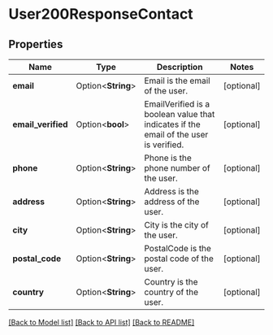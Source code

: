 # User200ResponseContact

## Properties

Name | Type | Description | Notes
------------ | ------------- | ------------- | -------------
**email** | Option<**String**> | Email is the email of the user. | [optional]
**email_verified** | Option<**bool**> | EmailVerified is a boolean value that indicates if the email of the user is verified. | [optional]
**phone** | Option<**String**> | Phone is the phone number of the user. | [optional]
**address** | Option<**String**> | Address is the address of the user. | [optional]
**city** | Option<**String**> | City is the city of the user. | [optional]
**postal_code** | Option<**String**> | PostalCode is the postal code of the user. | [optional]
**country** | Option<**String**> | Country is the country of the user. | [optional]

[[Back to Model list]](../README.md#documentation-for-models) [[Back to API list]](../README.md#documentation-for-api-endpoints) [[Back to README]](../README.md)


